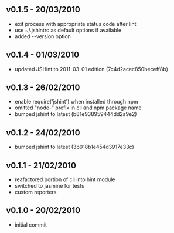 ## v0.1.5 - 20/03/2010

* exit process with appropriate status code after lint
* use ~/.jshintrc as default options if available
* added --version option

## v0.1.4 - 01/03/2010

* updated JSHint to 2011-03-01 edition (7c4d2acec850beceff8b)

## v0.1.3 - 26/02/2010

* enable require('jshint') when installed through npm
* omitted "node-" prefix in cli and npm package name
* bumped jshint to latest (b81e938959444dd2a9e2)

## v0.1.2 - 24/02/2010

* bumped jshint to latest (3b018b1e454d3917e33c)

## v0.1.1 - 21/02/2010

* reafactored portion of cli into hint module
* switched to jasmine for tests
* custom reporters

## v0.1.0 - 20/02/2010

* initial commit
